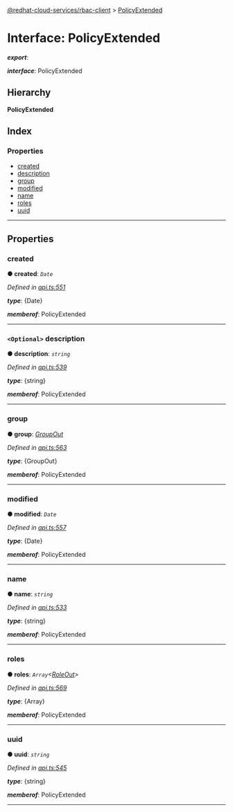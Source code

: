 [@redhat-cloud-services/rbac-client](../README.md) > [PolicyExtended](../interfaces/policyextended.md)

# Interface: PolicyExtended

*__export__*: 

*__interface__*: PolicyExtended

## Hierarchy

**PolicyExtended**

## Index

### Properties

* [created](policyextended.md#created)
* [description](policyextended.md#description)
* [group](policyextended.md#group)
* [modified](policyextended.md#modified)
* [name](policyextended.md#name)
* [roles](policyextended.md#roles)
* [uuid](policyextended.md#uuid)

---

## Properties

<a id="created"></a>

###  created

**● created**: *`Date`*

*Defined in [api.ts:551](https://github.com/RedHatInsights/javascript-clients/blob/master/packages/rbac/api.ts#L551)*

*__type__*: {Date}

*__memberof__*: PolicyExtended

___
<a id="description"></a>

### `<Optional>` description

**● description**: *`string`*

*Defined in [api.ts:539](https://github.com/RedHatInsights/javascript-clients/blob/master/packages/rbac/api.ts#L539)*

*__type__*: {string}

*__memberof__*: PolicyExtended

___
<a id="group"></a>

###  group

**● group**: *[GroupOut](groupout.md)*

*Defined in [api.ts:563](https://github.com/RedHatInsights/javascript-clients/blob/master/packages/rbac/api.ts#L563)*

*__type__*: {GroupOut}

*__memberof__*: PolicyExtended

___
<a id="modified"></a>

###  modified

**● modified**: *`Date`*

*Defined in [api.ts:557](https://github.com/RedHatInsights/javascript-clients/blob/master/packages/rbac/api.ts#L557)*

*__type__*: {Date}

*__memberof__*: PolicyExtended

___
<a id="name"></a>

###  name

**● name**: *`string`*

*Defined in [api.ts:533](https://github.com/RedHatInsights/javascript-clients/blob/master/packages/rbac/api.ts#L533)*

*__type__*: {string}

*__memberof__*: PolicyExtended

___
<a id="roles"></a>

###  roles

**● roles**: *`Array`<[RoleOut](roleout.md)>*

*Defined in [api.ts:569](https://github.com/RedHatInsights/javascript-clients/blob/master/packages/rbac/api.ts#L569)*

*__type__*: {Array}

*__memberof__*: PolicyExtended

___
<a id="uuid"></a>

###  uuid

**● uuid**: *`string`*

*Defined in [api.ts:545](https://github.com/RedHatInsights/javascript-clients/blob/master/packages/rbac/api.ts#L545)*

*__type__*: {string}

*__memberof__*: PolicyExtended

___

